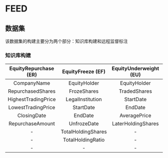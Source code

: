 # FEED

## 数据集
该数据集的构建主要分为两个部分：知识库构建和远程监督标注

### 知识库构建

|EquityRepurchase (ER)|EquityFreeze (EF)|EquityUnderweight (EU)|EquityOverweight (EO)|EquityPledge (EP)|
|:--:|:--:|:--:|:--:|:--:|
|CompanyName|EquityHolder|EquityHolder|EquityHolder|EquityHolder|
|RepurchasedShares|FrozeShares|TradedShares|TradedShares|PledgedShares|
|HighestTradingPrice|LegalInstitution|StartDate|StartDate|Pledgee|
|LowestTradingPrice|StartDate|EndDate|EndDate|StartDate|
|ClosingDate|EndDate|AveragePrice|AveragePrice|EndDate|
|RepurchaseAmount|UnfrozeDate|LaterHoldingShares|LaterHoldingShares|ReleasedDate|
|-|TotalHoldingShares|-|-|TotalPledgedShares|
|-|TotalHoldingRatio|-|-|TotalHoldingShares|
|-|-|-|-|TotalHoldingRatio|
